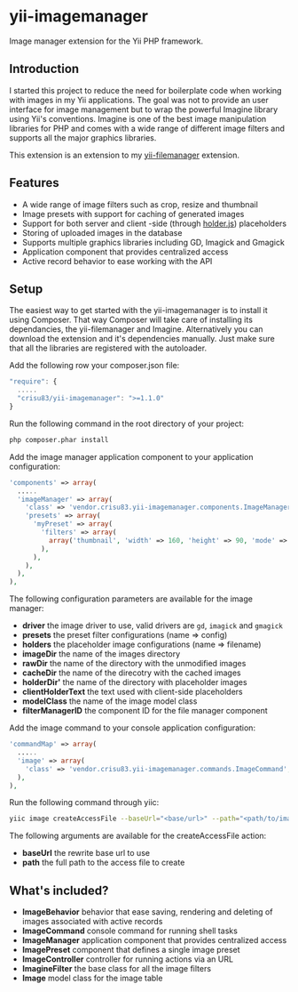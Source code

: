 yii-imagemanager
================

Image manager extension for the Yii PHP framework.

## Introduction

I started this project to reduce the need for boilerplate code when working with images in my Yii applications.
The goal was not to provide an user interface for image management but to wrap the powerful Imagine library using
Yii's conventions. Imagine is one of the best image manipulation libraries for PHP and comes with a wide range
of different image filters and supports all the major graphics libraries. 

This extension is an extension to my [yii-filemanager](https://github.com/Crisu83/yii-filemanager) extension.

## Features

* A wide range of image filters such as crop, resize and thumbnail
* Image presets with support for caching of generated images
* Support for both server and client -side (through [holder.js](http://imsky.github.io/holder/)) placeholders
* Storing of uploaded images in the database
* Supports multiple graphics libraries including GD, Imagick and Gmagick
* Application component that provides centralized access
* Active record behavior to ease working with the API

## Setup

The easiest way to get started with the yii-imagemanager is to install it using Composer.
That way Composer will take care of installing its dependancies, the yii-filemanager and Imagine.
Alternatively you can download the extension and it's dependencies manually.
Just make sure that all the libraries are registered with the autoloader.

Add the following row your composer.json file:

```js
"require": {
  .....
  "crisu83/yii-imagemanager": ">=1.1.0"
}
```

Run the following command in the root directory of your project:

```bash
php composer.phar install
```

Add the image manager application component to your application configuration:

```php
'components' => array(
  .....
  'imageManager' => array(
    'class' => 'vendor.crisu83.yii-imagemanager.components.ImageManager',
    'presets' => array(
      'myPreset' => array(
        'filters' => array(
          array('thumbnail', 'width' => 160, 'height' => 90, 'mode' => 'outbound'),
        ),
      ),
    ),
  ),
),
```

The following configuration parameters are available for the image manager:

* **driver** the image driver to use, valid drivers are ```gd```, ```imagick``` and ```gmagick```
* **presets** the preset filter configurations (name => config)
* **holders** the placeholder image configurations (name => filename)
* **imageDir** the name of the images directory
* **rawDir** the name of the directory with the unmodified images
* **cacheDir** the name of the direcotry with the cached images
* **holderDir'** the name of the directory with placeholder images
* **clientHolderText** the text used with client-side placeholders
* **modelClass** the name of the image model class
* **filterManagerID** the component ID for the file manager component

Add the image command to your console application configuration:

```php
'commandMap' => array(
  .....
  'image' => array(
    'class' => 'vendor.crisu83.yii-imagemanager.commands.ImageCommand',
  ),
),
```

Run the following command through yiic:

```bash
yiic image createAccessFile --baseUrl="<base/url>" --path="<path/to/images>"
```

The following arguments are available for the createAccessFile action:

* **baseUrl** the rewrite base url to use
* **path** the full path to the access file to create

## What's included?

* **ImageBehavior** behavior that ease saving, rendering and deleting of images associated with active records
* **ImageCommand** console command for running shell tasks
* **ImageManager** application component that provides centralized access
* **ImagePreset** component that defines a single image preset
* **ImageController** controller for running actions via an URL
* **ImagineFilter** the base class for all the image filters
* **Image** model class for the image table
